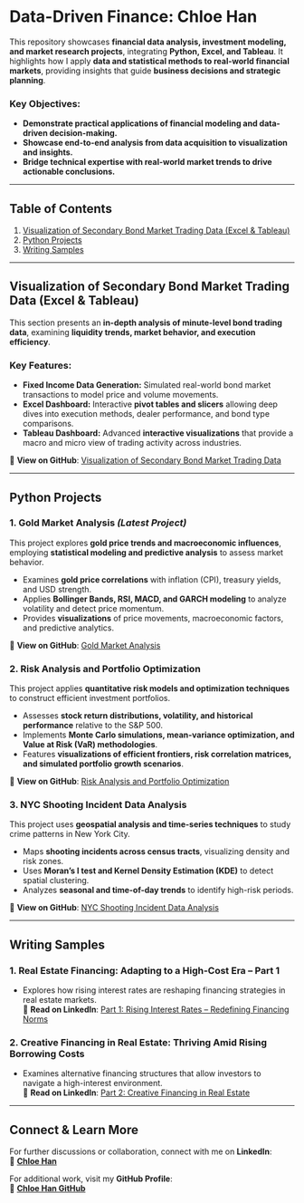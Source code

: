 # **Data-Driven Finance: Chloe Han**  

This repository showcases **financial data analysis, investment modeling, and market research projects**, integrating **Python, Excel, and Tableau**. It highlights how I apply **data and statistical methods to real-world financial markets**, providing insights that guide **business decisions and strategic planning**.  

### **Key Objectives:**  
- **Demonstrate practical applications of financial modeling and data-driven decision-making.**  
- **Showcase end-to-end analysis from data acquisition to visualization and insights.**  
- **Bridge technical expertise with real-world market trends to drive actionable conclusions.**  

---

## **Table of Contents**  
1. [Visualization of Secondary Bond Market Trading Data (Excel & Tableau)](#visualization-of-secondary-bond-market-trading-data-excel--tableau)  
2. [Python Projects](#python-projects)  
3. [Writing Samples](#writing-samples)  

---

## **Visualization of Secondary Bond Market Trading Data (Excel & Tableau)**  

This section presents an **in-depth analysis of minute-level bond trading data**, examining **liquidity trends, market behavior, and execution efficiency**.  

### **Key Features:**  
- **Fixed Income Data Generation:** Simulated real-world bond market transactions to model price and volume movements.  
- **Excel Dashboard:** Interactive **pivot tables and slicers** allowing deep dives into execution methods, dealer performance, and bond type comparisons.  
- **Tableau Dashboard:** Advanced **interactive visualizations** that provide a macro and micro view of trading activity across industries.  

🔗 **View on GitHub**: [Visualization of Secondary Bond Market Trading Data](https://github.com/Chloe1123/data-driven-finance/blob/main/Visualization%20of%20Secondary%20Bond%20Market%20Trading%20Data/README.md)

---

## **Python Projects**  

### **1. Gold Market Analysis** *(Latest Project)*  
This project explores **gold price trends and macroeconomic influences**, employing **statistical modeling and predictive analysis** to assess market behavior.  

- Examines **gold price correlations** with inflation (CPI), treasury yields, and USD strength.  
- Applies **Bollinger Bands, RSI, MACD, and GARCH modeling** to analyze volatility and detect price momentum.  
- Provides **visualizations** of price movements, macroeconomic factors, and predictive analytics.  

🔗 **View on GitHub**: [Gold Market Analysis](https://github.com/Chloe1123/data-driven-finance/tree/main/python_project/%20gold_market_analysis)  

### **2. Risk Analysis and Portfolio Optimization**  
This project applies **quantitative risk models and optimization techniques** to construct efficient investment portfolios.  

- Assesses **stock return distributions, volatility, and historical performance** relative to the S&P 500.  
- Implements **Monte Carlo simulations, mean-variance optimization, and Value at Risk (VaR) methodologies**.  
- Features **visualizations of efficient frontiers, risk correlation matrices, and simulated portfolio growth scenarios**.  

🔗 **View on GitHub**: [Risk Analysis and Portfolio Optimization](https://github.com/Chloe1123/Risk-Analysis-and-Optimization)  

### **3. NYC Shooting Incident Data Analysis**  
This project uses **geospatial analysis and time-series techniques** to study crime patterns in New York City.  

- Maps **shooting incidents across census tracts**, visualizing density and risk zones.  
- Uses **Moran’s I test and Kernel Density Estimation (KDE)** to detect spatial clustering.  
- Analyzes **seasonal and time-of-day trends** to identify high-risk periods.  

🔗 **View on GitHub**: [NYC Shooting Incident Data Analysis](https://github.com/Chloe1123/NYC-Shooting-Incident-Data-Analysis)  

---

## **Writing Samples**  

### **1. Real Estate Financing: Adapting to a High-Cost Era – Part 1**  
- Explores how rising interest rates are reshaping financing strategies in real estate markets.  
🔗 **Read on LinkedIn**: [Part 1: Rising Interest Rates – Redefining Financing Norms](https://www.linkedin.com/pulse/real-estate-financing-adapting-high-cost-era-part-1-rising-chloe-han-ufime/?trackingId=G6WlwQRblcdKqWZ02ZfBYg%3D%3D)

### **2. Creative Financing in Real Estate: Thriving Amid Rising Borrowing Costs**  
- Examines alternative financing structures that allow investors to navigate a high-interest environment.  
🔗 **Read on LinkedIn**: [Part 2: Creative Financing in Real Estate](https://www.linkedin.com/pulse/creative-financing-real-estate-thriving-amid-rising-borrowing-han-yutqe/?trackingId=cjXslJ1Znwj4sI%2FnlFuBRA%3D%3D)

---

## **Connect & Learn More**  
For further discussions or collaboration, connect with me on **LinkedIn**:  
🔗 **[Chloe Han](https://www.linkedin.com/in/chloehan24nw)**  

For additional work, visit my **GitHub Profile**:  
🔗 **[Chloe Han GitHub](https://github.com/Chloe1123)**  

